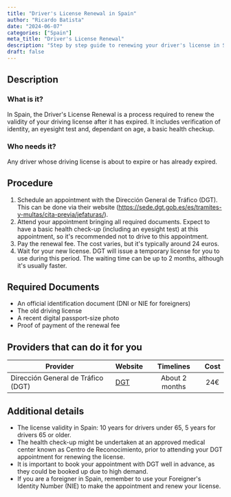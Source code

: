 ```yaml
---
title: "Driver's License Renewal in Spain"
author: "Ricardo Batista"
date: "2024-06-07"
categories: ["Spain"]
meta_title: "Driver's License Renewal"
description: "Step by step guide to renewing your driver's license in Spain"
draft: false
---
```


## Description

### What is it?
In Spain, the Driver's License Renewal is a process required to renew the validity of your driving license after it has expired. It includes verification of identity, an eyesight test and, dependant on age, a basic health checkup.

### Who needs it?
Any driver whose driving license is about to expire or has already expired.

## Procedure
1. Schedule an appointment with the Dirección General de Tráfico (DGT). This can be done via their website (https://sede.dgt.gob.es/es/tramites-y-multas/cita-previa/jefaturas/).
2. Attend your appointment bringing all required documents. Expect to have a basic health check-up (including an eyesight test) at this appointment, so it's recommended not to drive to this appointment.
3. Pay the renewal fee. The cost varies, but it's typically around 24 euros.
4. Wait for your new license. DGT will issue a temporary license for you to use during this period. The waiting time can be up to 2 months, although it's usually faster.

## Required Documents
- An official identification document (DNI or NIE for foreigners)
- The old driving license
- A recent digital passport-size photo
- Proof of payment of the renewal fee

## Providers that can do it for you

| Provider        |     Website     |     Timelines    |       Cost      |
| --------------- | --------------- |  :-------------: | :-------------: |
| Dirección General de Tráfico (DGT)     |  [DGT](https://sede.dgt.gob.es/es/tramites-y-multas/cita-previa/jefaturas/)       |      About 2 months      |        24€       |

## Additional details
- The license validity in Spain: 10 years for drivers under 65, 5 years for drivers 65 or older.
- The health check-up might be undertaken at an approved medical center known as Centro de Reconocimiento, prior to attending your DGT appointment for renewing the license.
- It is important to book your appointment with DGT well in advance, as they could be booked up due to high demand.
- If you are a foreigner in Spain, remember to use your Foreigner's Identity Number (NIE) to make the appointment and renew your license.